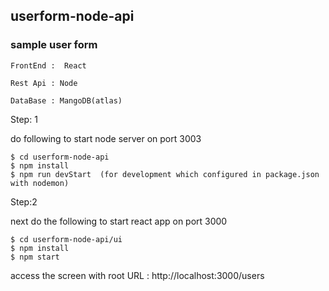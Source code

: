 ## userform-node-api

### sample user form 

`FrontEnd :  React`

`Rest Api : Node`

`DataBase : MangoDB(atlas)`

Step: 1 

do following to start node server on port 3003
```
$ cd userform-node-api
$ npm install
$ npm run devStart  (for development which configured in package.json with nodemon)
```
Step:2

next do the following to start react app on port 3000
```
$ cd userform-node-api/ui
$ npm install
$ npm start
```

access the screen with root URL : http://localhost:3000/users
